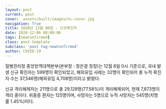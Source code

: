 ```yaml
---
layout: post
current: post
cover:  assets/built/images/nc-cover.jpg
navigation: True
title: 2020년 12월 06일 - 신규확진자
date: 2020-12-06 00:00:00
tags: [newConfirmed]
class: post-template
subclass: 'post tag-newConfirmed'
author: COVID-19
---
```


질병관리청 중앙방역대책본부(본부장 : 정은경 청장)는 12월 6일 0시 기준으로, 
국내 발생 신규 확진자는 599명이 확인되었고, 
해외유입 사례는 32명이 확인되어 총 누적 확진자 수는 37,546명(해외유입 4,708명)이라고 밝혔다.

신규 격리해제자는 211명으로 총 29,128명(77.58%)이 격리해제되어, 현재 7,873명이 격리 중이다. 
위중증 환자는 125명이며, 사망자는 5명으로 누적 사망자는 545명(치명률 1.45%)이다.